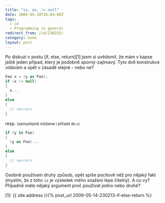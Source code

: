 ```yaml
---
title: "is, as, != null"
date: 2009-05-20T16:04:00Z
tags:
  - C#
  - Programming in general
redirect_from: /id/230255/
category: none
layout: post
---
```

Po diskuzi v postu [if, else, return][1] jsem si uvědomil, že mám v kapse ještě jeden případ, který je podobně sporný-zajímavý. Tyto dvě konstrukce vídávám a opět v zásadě stejné - nebo ne?

```csharp
Foo x = (y as Foo);
if (x != null)
{
  x...
}
else
{
  // <error>
}
```

resp. <small>(samozřejmě můžeme i přiřadit do `x`)</small>

```csharp
if (y is Foo)
{
  (y as Foo)...
}
else
{
  // <error>
}
```

Osobně používam druhý způsob, opět spíše pocitově něž pro nějaký fakt (myslím, že z toho `is` je výsledek mého snažení lépe čitelný). A co vy? Případně máte nějaký argument proč používat jedno nebo druhé?

[1]: {{ site.address }}{% post_url 2009-05-14-230213-if-else-return %}